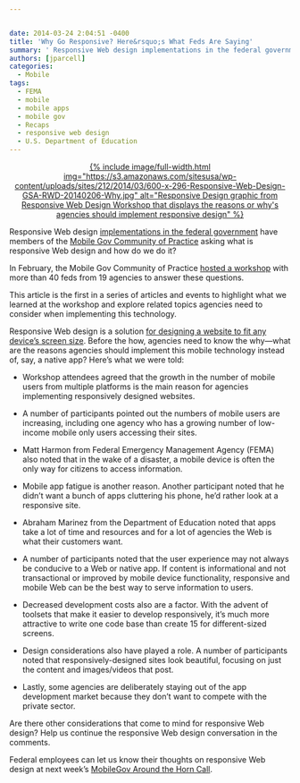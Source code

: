```yaml
---


date: 2014-03-24 2:04:51 -0400
title: 'Why Go Responsive? Here&rsquo;s What Feds Are Saying'
summary: ' Responsive Web design implementations in the federal government have members of the Mobile Gov Community of Practice asking what is responsive Web design and how do we do it? In February, the Mobile'
authors: [jparcell]
categories:
  - Mobile
tags:
  - FEMA
  - mobile
  - mobile apps
  - mobile gov
  - Recaps
  - responsive web design
  - U.S. Department of Education
---
```


<p dir="ltr" style="text-align: center">
  <a href="https://s3.amazonaws.com/sitesusa/wp-content/uploads/sites/212/2014/03/GSA-RWD-20140206-Why.jpg">
{% include image/full-width.html img="https://s3.amazonaws.com/sitesusa/wp-content/uploads/sites/212/2014/03/600-x-296-Responsive-Web-Design-GSA-RWD-20140206-Why.jpg" alt="Responsive Design graphic from Responsive Web Design Workshop that displays the reasons or why's agencies should implement responsive design" %}</a>
</p>

<p dir="ltr">
  Responsive Web design <a title="Responsive Web Design" href="https://www.WHATEVER/tag/responsive-web-design/">implementations in the federal government</a> have members of the <a title="Mobile" href="https://www.WHATEVER/communities/mobile/">Mobile Gov Community of Practice</a> asking what is responsive Web design and how do we do it?
</p>

<p dir="ltr">
  In February, the Mobile Gov Community of Practice <a title="Responsive Web Design Workshop: Why, How and What’s Next?" href="https://www.WHATEVER/2014/01/30/responsive-web-design-workshop-why-how-and-whats-next/">hosted a workshop</a> with more than 40 feds from 19 agencies to answer these questions.
</p>

<p dir="ltr">
  This article is the first in a series of articles and events to highlight what we learned at the workshop and explore related topics agencies need to consider when implementing this technology.
</p>

<p dir="ltr">
  Responsive Web design is a solution <a title="Responsive Design Overview, Resources and Tools" href="https://www.WHATEVER/2013/06/11/responsive-design/">for designing a website to fit any device&#8217;s screen size</a>. Before the how, agencies need to know the why—what are the reasons agencies should implement this mobile technology instead of, say, a native app? Here’s what we were told:
</p>

  * <p dir="ltr">
      Workshop attendees agreed that the growth in the number of mobile users from multiple platforms is the main reason for agencies implementing responsively designed websites.
    </p>

  * <p dir="ltr">
      A number of participants pointed out the numbers of mobile users are increasing, including one agency who has a growing number of low-income mobile only users accessing their sites.
    </p>

  * <p dir="ltr">
      Matt Harmon from Federal Emergency Management Agency (FEMA) also noted that in the wake of a disaster, a mobile device is often the only way for citizens to access information.
    </p>

  * <p dir="ltr">
      Mobile app fatigue is another reason. Another participant noted that he didn&#8217;t want a bunch of apps cluttering his phone, he&#8217;d rather look at a responsive site.
    </p>

  * <p dir="ltr">
      Abraham Marinez from the Department of Education noted that apps take a lot of time and resources and for a lot of agencies the Web is what their customers want.
    </p>

  * <p dir="ltr">
      A number of participants noted that the user experience may not always be conducive to a Web or native app. If content is informational and not transactional or improved by mobile device functionality, responsive and mobile Web can be the best way to serve information to users.
    </p>

  * <p dir="ltr">
      Decreased development costs also are a factor. With the advent of toolsets that make it easier to develop responsively, it&#8217;s much more attractive to write one code base than create 15 for different-sized screens.
    </p>

  * <p dir="ltr">
      Design considerations also have played a role. A number of participants noted that responsively-designed sites look beautiful, focusing on just the content and images/videos that post.
    </p>

  * <p dir="ltr">
      Lastly, some agencies are deliberately staying out of the app development market because they don&#8217;t want to compete with the private sector.
    </p>

<p dir="ltr">
  Are there other considerations that come to mind for responsive Web design? Help us continue the responsive Web design conversation in the comments.
</p>

<p dir="ltr">
  Federal employees can let us know their thoughts on responsive Web design at next week’s <a href="https://www.WHATEVER/event/april-mobile-around-the-horn-call/">MobileGov Around the Horn Call</a>.
</p>